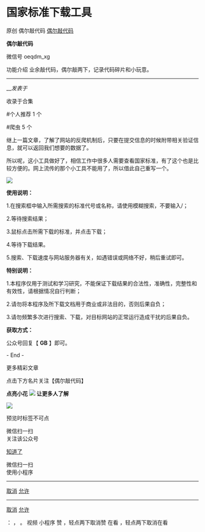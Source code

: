 #  国家标准下载工具

原创 偶尔敲代码 [ 偶尔敲代码 ](javascript:void\(0\);)

**偶尔敲代码** ![]()

微信号 oeqdm_xg

功能介绍 业余敲代码，偶尔敲两下，记录代码碎片和小玩意。

____

___发表于_

收录于合集

#个人推荐 1 个

#爬虫 5 个

继上一篇文章，了解了网站的反爬机制后，只要在提交信息的时候附带相关验证信息，就可以返回我们想要的数据了。

所以呢，这小工具做好了，相信工作中很多人需要查看国家标准，有了这个也是比较方便的。网上流传的那个小工具不能用了，所以借此自己重写一个。

![](http://hk-proxy.gitwarp.com/https://raw.githubusercontent.com/tuchuang9/tc1/refs/heads/main/public/20230320115902.png)

 **使用说明：**

1.在搜索框中输入所需搜索的标准代号或名称，请使用模糊搜索，不要输入/；

2.等待搜索结果；

3.鼠标点击所需下载的标准，并点击下载；

4.等待下载结果。

5.搜索、下载速度与网站服务器有关，如遇错误或网络不好，稍后重试即可。

  

 **特别说明：**

1.本程序仅用于测试和学习研究，不能保证下载结果的合法性，准确性，完整性和有效性，请根据情况自行判断；

2.请勿将本程序及所下载文档用于商业或非法目的，否则后果自负；

3.请勿频繁多次进行搜索、下载，对目标网站的正常运行造成干扰的后果自负。

  

 **获取方式：**

公众号回复【 **GB** 】即可。  

  

\- End -

更多精彩文章

点击下方名片关注【偶尔敲代码】

 **点亮小花**
**![](http://hk-proxy.gitwarp.com/https://raw.githubusercontent.com/tuchuang9/tc1/refs/heads/main/public/20230320115903.png)
**让更多人了解****  

![](http://hk-proxy.gitwarp.com/https://raw.githubusercontent.com/tuchuang9/tc1/refs/heads/main/public/20230320115904.png)

预览时标签不可点

微信扫一扫  
关注该公众号

[知道了](javascript:;)

微信扫一扫  
使用小程序

****

[取消](javascript:void\(0\);) [允许](javascript:void\(0\);)

****

[取消](javascript:void\(0\);) [允许](javascript:void\(0\);)

： ， 。   视频 小程序 赞 ，轻点两下取消赞 在看 ，轻点两下取消在看

